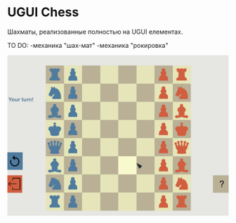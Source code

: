 # UGUI Chess
Шахматы, реализованные полностью на UGUI елементах. 

TO DO:
-механика "шах-мат"
-механика "рокировка"


<img src="/\CanvasChess(Unity)/pics/chess_1.gif" alt="game pic"/>

